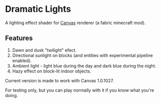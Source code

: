 # Dramatic Lights
A lighting effect shader for [Canvas](https://github.com/grondag/canvas) renderer (a fabric minecraft mod).

## Features
1. Dawn and dusk "twilight" efect.
2. Directional sunlight on blocks (and entities with experimental pipeline enabled).
3. Ambient light - light blue during the day and dark blue during the night.
4. Hazy effect on block-lit indoor objects.

Current version is made to work with Canvas 1.0.1027.

For testing only, but you can play normally with it if you know what you're doing.
